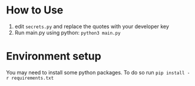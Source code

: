# How to Use

1. edit `secrets.py` and replace the quotes with your developer key
2. Run main.py using python: `python3 main.py`

# Environment setup
You may need to install some python packages. To do so run `pip install -r requirements.txt`
